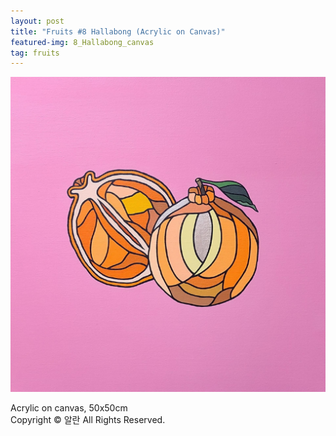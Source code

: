 ```yaml
---
layout: post
title: "Fruits #8 Hallabong (Acrylic on Canvas)"
featured-img: 8_Hallabong_canvas
tag: fruits
---
```


![](/assets/img/posts/8_Hallabong_canvas.jpg)

Acrylic on canvas, 50x50cm  
Copyright © 알란 All Rights Reserved.
